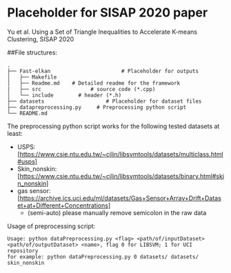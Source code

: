 # Placeholder for SISAP 2020 paper
Yu et al. Using a Set of Triangle Inequalities to Accelerate K-means Clustering, SISAP 2020

##File structures:

    .
    ├── Fast-elkan                       # Placeholder for outputs
    │   ├── Makefile          
    │   ├── Readme.md    # Detailed readme for the framework
    |   ├── src                # source code (*.cpp)
    │   └── include        # header (*.h)
    ├── datasets                    # Placeholder for dataset files    
    ├── datapreprocessing.py     # Preprocessing python script
    └── README.md
    
The preprocessing python script works for the following tested datasets at least:
- USPS: [https://www.csie.ntu.edu.tw/~cjlin/libsvmtools/datasets/multiclass.html#usps]
- Skin_nonskin: [https://www.csie.ntu.edu.tw/~cjlin/libsvmtools/datasets/binary.html#skin_nonskin]
- gas sensor: [https://archive.ics.uci.edu/ml/datasets/Gas+Sensor+Array+Drift+Dataset+at+Different+Concentrations]
    -  (semi-auto) please manually remove semicolon in the raw data
    
Usage of preprocessing script:
```
Usage: python dataPreprocessing.py <flag> <path/of/inputDataset> <path/of/outputDataset> <name>, flag 0 for LIBSVM; 1 for UCI repository 
for example: python dataPreprocessing.py 0 datasets/ datasets/ skin_nonskin
```
